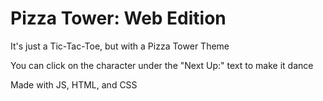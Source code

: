 # Pizza Tower: Web Edition

It's just a Tic-Tac-Toe, but with a Pizza Tower Theme

You can click on the character under the "Next Up:" text to make it dance

Made with JS, HTML, and CSS
